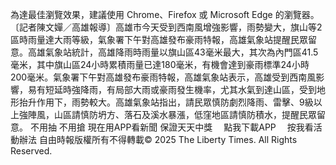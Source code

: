 為達最佳瀏覽效果，建議使用 Chrome、Firefox 或 Microsoft Edge 的瀏覽器。〔記者陳文嬋／高雄報導〕高雄市今天受到西南風增強影響，雨勢變大，旗山等2區時雨量達大雨等級，氣象署下午對高雄發布豪雨特報，高雄氣象站提醒民眾留意。高雄氣象站統計，高雄降雨時雨量以旗山區43毫米最大，其次為內門區41.5毫米，其中旗山區24小時累積雨量已達180毫米，有機會達到豪雨標準24小時200毫米。氣象署下午對高雄發布豪雨特報，高雄氣象站表示，高雄受到西南風影響，易有短延時強降雨，有局部大雨或豪雨發生機率，尤其水氣到達山區，受到地形抬升作用下，雨勢較大。高雄氣象站指出，請民眾慎防劇烈降雨、雷擊、9級以上強陣風，山區請慎防坍方、落石及溪水暴漲，低窪地區請慎防積水，提醒民眾留意。
    不用抽 不用搶 現在用APP看新聞 保證天天中獎　
    點我下載APP　
    按我看活動辦法
自由時報版權所有不得轉載© 2025 The Liberty Times. All Rights Reserved.